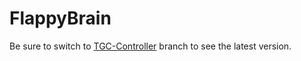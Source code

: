 # FlappyBrain
Be sure to switch to [TGC-Controller](../../tree/TGC-Controller) branch to see the latest version.